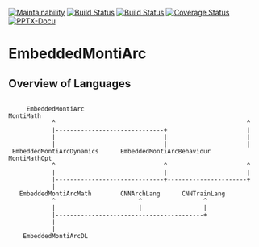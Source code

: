 [![Maintainability](https://api.codeclimate.com/v1/badges/711b2a66abedc08fb7e4/maintainability)](https://codeclimate.com/github/EmbeddedMontiArc/EmbeddedMontiArc/maintainability)
  [![Build Status](https://travis-ci.org/EmbeddedMontiArc/EmbeddedMontiArc.svg?branch=master)](https://travis-ci.org/EmbeddedMontiArc/EmbeddedMontiArc)
  [![Build Status](https://circleci.com/gh/EmbeddedMontiArc/EmbeddedMontiArc/tree/master.svg?style=shield&circle-token=:circle-token)](https://circleci.com/gh/EmbeddedMontiArc/EmbeddedMontiArc/tree/master)
[![Coverage Status](https://coveralls.io/repos/github/EmbeddedMontiArc/EmbeddedMontiArc/badge.svg?branch=master)](https://coveralls.io/github/EmbeddedMontiArc/EmbeddedMontiArc?branch=master)
[![PPTX-Docu](https://img.shields.io/badge/PPTX--Docu-2018--05--22-brightgreen.svg)](https://github.com/EmbeddedMontiArc/Documentation/blob/master/reposlides/18.05.22.Docu.EmbeddedMontiArc.pdf)

# EmbeddedMontiArc

## Overview of Languages
```
                                                            
     EmbeddedMontiArc                                         MontiMath   
            ^                                                     ^           
            |------------------------------+                      |           
            |                              |                      |
            |                              |                      |           
 EmbeddedMontiArcDynamics      EmbeddedMontiArcBehaviour    MontiMathOpt     
            ^                              ^                      ^           
            |                              |                      |
            |------------------------------+----------------------+
            |                                               
   EmbeddedMontiArcMath        CNNArchLang      CNNTrainLang
            ^                       ^                 ^     
            |                       |                 |     
            |-----------------------------------------+     
            |                                               
            |                                               
    EmbeddedMontiArcDL                                      
```